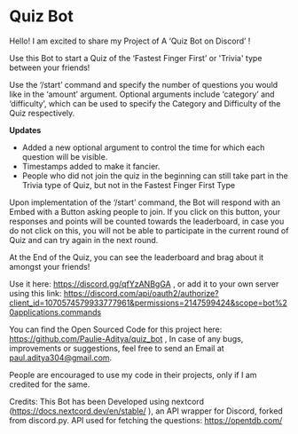 # Quiz Bot
Hello! I am excited to share my Project of A ‘Quiz Bot on Discord’ !

Use this Bot to start a Quiz of the ‘Fastest Finger First’ or 'Trivia' type between your friends! 

Use the ‘/start’ command and specify the number of questions you would like in the ‘amount’ argument. Optional arguments include ‘category’ and ‘difficulty’, which can be used to specify the Category and Difficulty of the Quiz respectively. 

**__Updates__** <br>
<ul>
<li>Added a new optional argument to control the time for which each question will be visible. </li>
<li>Timestamps added to make it fancier.</li>
<li>People who did not join the quiz in the beginning can still take part in the Trivia type of Quiz, but not in the Fastest Finger First Type</li>
</ul>

Upon implementation of the ‘/start’ command, the Bot will respond with an Embed with a Button asking people to join. If you click on this button, your responses and points will be counted towards the leaderboard, in case you do not click on this, you will not be able to participate in the current round of Quiz and can try again in the next round.

At the End of the Quiz, you can see the leaderboard and brag about it amongst your friends!

Use it here: https://discord.gg/qfYzANBgGA , 
or add it to your own server using this link: https://discord.com/api/oauth2/authorize?client_id=1070574579933777961&permissions=2147599424&scope=bot%20applications.commands



You can find the Open Sourced Code for this project here: https://github.com/Paulie-Aditya/quiz_bot , In case of any bugs, improvements or suggestions, feel free to send an Email at paul.aditya304@gmail.com.

People are encouraged to use my code in their projects, only if I am credited for the same. 

Credits:
This Bot has been Developed using nextcord (https://docs.nextcord.dev/en/stable/ ), an API wrapper for Discord, forked from discord.py.
API used for fetching the questions: https://opentdb.com/

